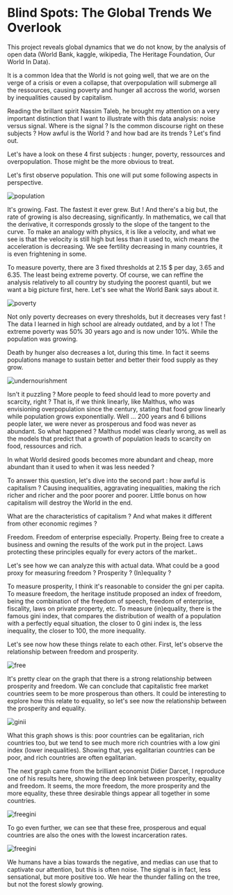 # Blind Spots: The Global Trends We Overlook


This project reveals global dynamics that we do not know, by the analysis of open data (World Bank, kaggle, wikipedia, The Heritage Foundation, Our World In Data). 

It is a common Idea that the World is not going well, that we are on the verge of a crisis or even a collapse, that overpopulation will submerge all the ressources, causing poverty and hunger all accross the world, worsen by inequalities caused by capitalism. 

Reading the brillant spirit Nassim Taleb, he brought my attention on a very important distinction that I want to illustrate with this data analysis: noise versus signal. Where is the signal ? Is the common discourse right on these subjects ? How awful is the World ? and how bad are its trends ? Let's find out.

Let's have a look on these 4 first subjects : hunger, poverty, ressources and overpopulation. Those might be the more obvious to treat. 

Let's first observe population. This one will put some following aspects in perspective.

![population](graphs/population.png)

It's growing. Fast. The fastest it ever grew. But ! And there's a big but, the rate of growing is also decreasing, significantly. In mathematics, we call that the derivative, it corresponds grossly to the slope of the tangent to the curve. To make an analogy with physics, it is like a velocity, and what we see is that the velocity is still high but less than it used to, wich means the acceleration is decreasing. We see fertility decreasing in many countries, it is even frightening in some. 

To measure poverty, there are 3 fixed thresholds at 2.15 $ per day, 3.65 and 6.35. The least being extreme poverty. Of course, we can reffine the analysis relatively to all country by studying the poorest quantil, but we want a big picture first, here. Let's see what the World Bank says about it.

![poverty](graphs/poverty.png)

Not only poverty decreases on every thresholds, but it decreases very fast ! The data I learned in high school are already outdated, and by a lot ! The extreme poverty was 50% 30 years ago and is now under 10%. While the population was growing.

Death by hunger also decreases a lot, during this time. In fact it seems populations manage to sustain better and better their food supply as they grow.

![undernourishment](graphs/undernourishment.png)

Isn't it puzzling ? More people to feed should lead to more poverty and scarcity, right ? That is, if we think linearly, like Malthus, who was envisioning overpopulation since the century, stating that food grow linearly while population grows exponentially. Well ... 200 years and 6 billions people later, we were never as prosperous and food was never as abundant. So what happened ? Malthus model was clearly wrong, as well as the models that predict that a growth of population leads to scarcity on food, ressources and rich.  


In what World desired goods becomes more abundant and cheap, more abundant than it used to when it was less needed ? 

To answer this question, let's dive into the second part : how awful is capitalism ? Causing inequalities, aggravating inequalities, making the rich richer and richer and the poor poorer and poorer. Little bonus on how capitalism will destroy the World in the end. 

What are the characteristics of capitalism ? And what makes it different from other economic regimes ? 

Freedom. Freedom of enterprise especially. 
Property. Being free to create a business and owning the results of the work put in the project. 
Laws protecting these principles equally for every actors of the market..

Let's see how we can analyze this with actual data. What could be a good proxy for measuring freedom ? Prosperity ? (In)equality ?

To measure prosperity, I think it's reasonable to consider the gni per capita. To measure freedom, the heritage institude proposed an index of freedom, being the combination of the freedom of speech, freedom of enterprise, fiscality, laws on private property, etc. To measure (in)equality, there is the famous gini index, that compares the distribution of wealth of a population with a perfectly equal situation, the closer to 0 gini index is, the less inequality, the closer to 100, the more inequality. 

Let's see now how these things relate to each other. First, let's observe the relationship between freedom and prosperity.

![free](graphs/freedom-gnipercapita.png)

It's pretty clear on the graph that there is a strong relationship between prosperity and freedom. We can conclude that capitalistic free market countries seem to be more prosperous than others. It could be interesting to explore how this relate to equality, so let's see now the relationship between the prosperity and equality.

![ginii](graphs/Gini-gnipercapita.png)

What this graph shows is this: poor countries can be egalitarian, rich countries too, but we tend to see much more rich countries with a low gini index (lower inequalities). Showing that, yes egalitarian countries can be poor, and rich countries are often egalitarian. 

The next graph came from the brilliant economist Didier Darcet, I reproduce one of his results here, showing the deep link between prosperity, equality and freedom. It seems, the more freedom, the more prosperity and the more equality, these three desirable things appear all together in some countries.


![freegini](graphs/Gini-freedom-gnipercapita.png)


To go even further, we can see that these free, prosperous and equal countries are also the ones with the lowest incarceration rates.

![freegini](graphs/prison_region.png)

We humans have a bias towards the negative, and medias can use that to captivate our attention, but this is often noise. The signal is in fact, less sensational, but more positive too. We hear the thunder falling on the tree, but not the forest slowly growing.


